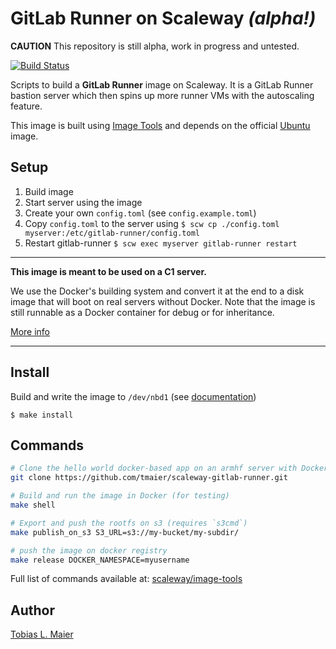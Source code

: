 # GitLab Runner on Scaleway *(alpha!)*

**CAUTION** This repository is still alpha, work in progress and untested.

[![Build Status](https://travis-ci.org/tmaier/scaleway-gitlab-runner.svg?branch=master)](https://travis-ci.org/tmaier/scaleway-gitlab-runner)

Scripts to build a **GitLab Runner** image on Scaleway.
It is a GitLab Runner bastion server which then spins up more runner VMs with the autoscaling feature.

This image is built using [Image Tools](https://github.com/scaleway/image-tools) and depends on the official [Ubuntu](https://github.com/scaleway/image-ubuntu) image.

## Setup

1. Build image
1. Start server using the image
1. Create your own `config.toml` (see `config.example.toml`)
1. Copy `config.toml` to the server using `$ scw cp ./config.toml myserver:/etc/gitlab-runner/config.toml`
1. Restart gitlab-runner `$ scw exec myserver gitlab-runner restart`

---

**This image is meant to be used on a C1 server.**

We use the Docker's building system and convert it at the end to a disk image that will boot on real servers without Docker. Note that the image is still runnable as a Docker container for debug or for inheritance.

[More info](https://github.com/scaleway/image-tools)

---

## Install

Build and write the image to `/dev/nbd1` (see [documentation](https://www.scaleway.com/docs/create-an-image-with-docker/))

```console
$ make install
```

## Commands

```bash
# Clone the hello world docker-based app on an armhf server with Docker
git clone https://github.com/tmaier/scaleway-gitlab-runner.git

# Build and run the image in Docker (for testing)
make shell

# Export and push the rootfs on s3 (requires `s3cmd`)
make publish_on_s3 S3_URL=s3://my-bucket/my-subdir/

# push the image on docker registry
make release DOCKER_NAMESPACE=myusername
```

Full list of commands available at: [scaleway/image-tools](https://github.com/scaleway/image-tools/#commands)

## Author

[Tobias L. Maier](http://tobiasmaier.info)
